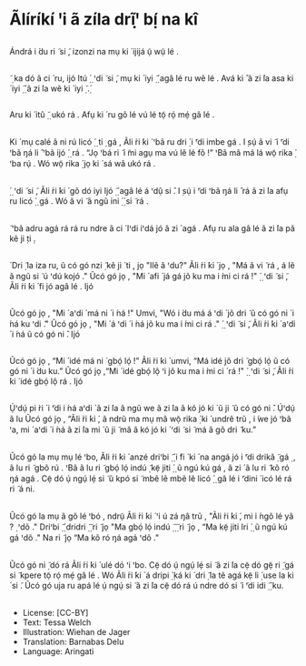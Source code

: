 # Ãlíríkí ꞌi ã zíla drĩꞌ̣ bị́ na kî

##
Ándrá i ́du ri ̃ si ̃, izonzi na mụ ki ́ ijijá
ụ̃ wụ̃ lé .


##
̃ ̣ ka dó ã ci ́ ru, ijó
Itú
̣́ ̣ ꞌdi ̃ si ̃, mụ ki ́ iyi
̣̃ ̣́
agâ lé ru wẽ lé .
Avá ki ̂ ã zi ́la asa ki ́ iyi
̣̃ ̣́ ã zi ́la wẽ ki ́ iyi
̣̃ .̣́


##
Aru ki ́ itû
̣̃ ̣ ukó rá .
Afụ ki ́ ru gõ lé vú lé tọ̃ rọ́ mẹ́ gâ lé .


##
Ki ́ mụ calé ã ni rú licó
̣́ ̣ ti ̣ gá , Ãli ́ri ́ki ́ ꞌbã
ru dri ̣́ i ̃ꞌdi imbe gá .
I ̣sụ́ ã vi ̃ i ̃ꞌdi ꞌbã ŋá li ̂ ꞌbã ijó
̣́ ̣ rá .
“Jọ ꞌbá ri ̃ i ̃mi agụ ma vú lê lé fô !” ꞌBã
mã má lá wọ̃ rika
̣́ ꞌba rụ́ .
Wó wọ̃ rika
̣́ jọ ki ́ sá wã ukó rá .


##
̣́ ̣ ꞌdi ̃ si ̃, Ãli ́ri ́ki ́ gõ dó iyi
Ijó
̣̃ ̣́ agâ lé
á ꞌdụ̂ si ̂.
I ̣sụ́ i ̃ꞌdi ꞌbã ŋá li ̂ rá ã zi ́la afụ ru licó
̣́ ̣
gá .
Wó ã vi ̃ ã ngũ ini
̣́ ̣́ si ̃ rá .


##
̃ ꞌbã adru agá rá rá ru ndre ã ci ́
Iꞌdi
iꞌdá jó ã zi ́ agá .
Afụ ru ala gâ lé ã zi ́la pã kẽ ji ̣ti ̣.


##
́
Dri ̣̃ la iza ru, ũ có gó nzi ̣̃ kẽ ji ́ ti ̣, jọ "Ilẽ
ã ꞌdu?"
Ãli ́ri ́ki ́ jọ , "Má ã vi ̃ rá , á lẽ ã ngũ si ̃ ú ꞌdú
kojó ."
Ũcó gó jọ , "Mi ́ afi ́ já gá jõ ku ma i ́mi ci
rá !"
̣́ ̣ ꞌdi ̃ si ̃, Ãli ́ri ́ki ́ fi jó agâ lé .
Ijó


##
Ũcó gó jọ , "Mi ́ aꞌdi ́ má ni ́ i ́ná !"
Umvi, "Wó i ́du má á ꞌdi ́ jõ dri ̃ ũ có gó
ni ́ i ́ná ku ꞌdi ̃."
Ũcó gó jọ , "Mi ́ á ꞌdi ́ i ́ná jõ ku ma i ́mi ci
rá ."
̣́ ̣ ꞌdi ̃ si ̃, Ãli ́ri ́ki ́ aꞌdi ́ i ́ná ũ có gó ni ̂.
Ijó


##
Ũcó gó jọ , “Mi ́ idé má ni ́ gbọ́ lọ́ !”
Ãli ́ri ́ki ́ umvi, “Má idé jõ dri ̃ gbọ́ lọ́
ũ có gó ni ́ i ́du ku.”
Ũcó gó jọ ,“Mi ́ idé gbọ́ lộ ꞌi jõ ku ma i ́mi
ci ́ rá !"
̣́ ̣ ꞌdi ̃ si ̃, Ãli ́ri ́ki ́ idé gbọ́ lộ rá .
Ijó


##
Ụ́ꞌdụ́ pi ́ri ́ i ̃ꞌdi i ́ná aꞌdi ́ ã zi ́la ã ngũ we
ã zi ́la ã kó jó ki ́ ũ ji ̃ ũ có gó ni ̂.
Ụ́ꞌdụ́ ã lu Ũcó gó jọ , “Ãli ́ri ́ki ́, ã ndrũ ma
mụ mâ wọ̃ rika
̣́ ki ́ undrê trũ , i ́we jó
ꞌbã ꞌa, mi ́ aꞌdi ́ i ́ná ã zi ́la mi ́ ũ ji ̃ mâ
ã kó jó ki ́ ꞌdi ̃ si ̃ má ã gõ dri ̃ ku.”


##
Ũcó gó la mụ mụ lé ꞌbo, Ãli ́ri ́ki ́ anzé
driꞌbi
̣̃ ̣́ i ́fi ́ ki ́ na angá jó i ̃ꞌdi drikã
̣̃ gá
̣ , ã lu ri ̃
gbõ rú . ꞌBã ã lu ri ̃ gbọ́ lọ́ indú
̣̃
kẹ̃ jiti
̣́ ̣ ũ ngú kú gá , ã zi ́ ã lu ri ̃ kõ ró ŋá
agá .
Cẹ̃ dó ụ́ ngụ́ lẹ́ si ̃ ũ kpó si ̃ mbẽ lẽ mbẽ lẽ licó
̣́ ̣ gâ lé i ̃ꞌdini ́ icó lé rá ri ̃ á ni.


##
Ũcó gó la mụ ã gõ lé ꞌbó , ndrụ̃ Ãli ́ri ́ki ́ ꞌi
ú zá ŋâ trũ , "Ãli ́ri ́ki ́, mi i ́ngõ lé yã ?
̣ ꞌdõ ."
Driꞌbi
̣̃ ̣́ dridri
̣̃ ̣̃ ri ̃ jọ "Ma gbọ́ lọ́ indú
̣̃
̣̃ ̣̃ ri ̃ jọ , “Ma kẹ̃ jiti
Iri
̣́ ̣ ũ ngú kú gá ꞌdõ ."
Na ri ̃ jọ “Ma kõ ró ŋá agá ꞌdõ ."


##
Ũcó gó ni ̣̃ dó rá Ãli ́ri ́ki ́ ulé dó ꞌi ꞌbo.
Cẹ̃ dó ụ́ ngụ́ lẹ́ si ̃ ã zi ́la cẹ̃ dó gẹ̃ ri ̣̃ gá
si ̃ kpere tọ̃ rọ́ mẹ́ gâ lé .
Wó Ãli ́ri ́ki ́ á dripi
̣́ ̣ká ki ́ dri ̣̃ la tẽ agá
kẹ̃ li ̣́ use la ki ́ si ̃.
Ũcó gó uja ru apá lé ụ́ ngụ́ si ̃ ã zi ́la cẹ̃
dó rá ú ndre dó si ̃ i ̃ꞌdi idi
̣̃ ̣́ ku.


##
* License: [CC-BY]
* Text: Tessa Welch
* Illustration: Wiehan de Jager
* Translation: Barnabas Delu
* Language: Aringati
